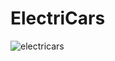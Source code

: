 # ElectriCars

![electricars](https://user-images.githubusercontent.com/28034509/174678277-736d5d02-66db-4f1d-806c-ac7cba7945c4.gif)
